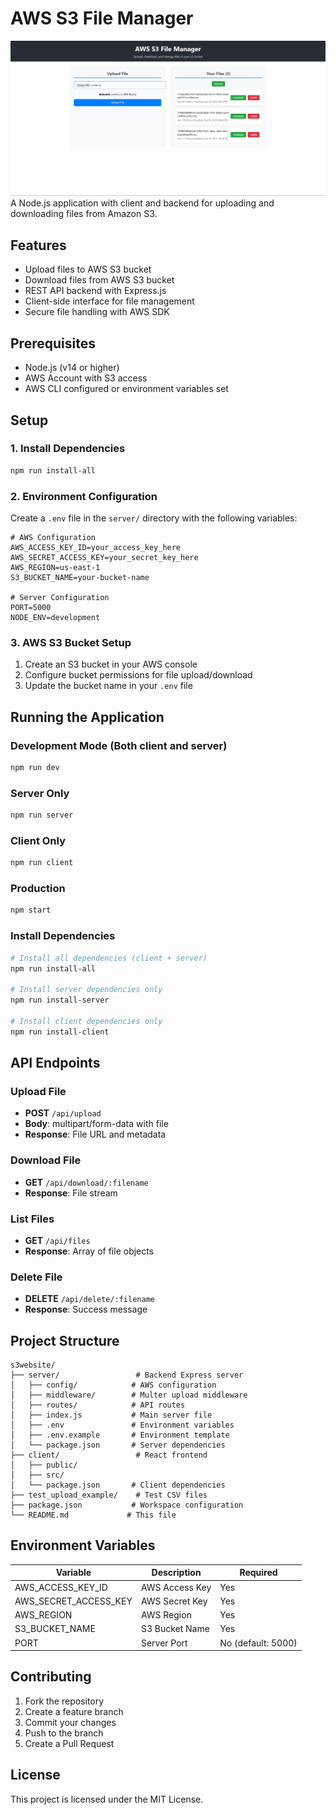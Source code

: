 # AWS S3 File Manager

![alt text](image.png)
A Node.js application with client and backend for uploading and downloading files from Amazon S3.

## Features

- Upload files to AWS S3 bucket
- Download files from AWS S3 bucket
- REST API backend with Express.js
- Client-side interface for file management
- Secure file handling with AWS SDK

## Prerequisites

- Node.js (v14 or higher)
- AWS Account with S3 access
- AWS CLI configured or environment variables set

## Setup

### 1. Install Dependencies

```bash
npm run install-all
```

### 2. Environment Configuration

Create a `.env` file in the `server/` directory with the following variables:

```env
# AWS Configuration
AWS_ACCESS_KEY_ID=your_access_key_here
AWS_SECRET_ACCESS_KEY=your_secret_key_here
AWS_REGION=us-east-1
S3_BUCKET_NAME=your-bucket-name

# Server Configuration
PORT=5000
NODE_ENV=development
```

### 3. AWS S3 Bucket Setup

1. Create an S3 bucket in your AWS console
2. Configure bucket permissions for file upload/download
3. Update the bucket name in your `.env` file

## Running the Application

### Development Mode (Both client and server)
```bash
npm run dev
```

### Server Only
```bash
npm run server
```

### Client Only
```bash
npm run client
```

### Production
```bash
npm start
```

### Install Dependencies
```bash
# Install all dependencies (client + server)
npm run install-all

# Install server dependencies only
npm run install-server

# Install client dependencies only
npm run install-client
```

## API Endpoints

### Upload File
- **POST** `/api/upload`
- **Body**: multipart/form-data with file
- **Response**: File URL and metadata

### Download File
- **GET** `/api/download/:filename`
- **Response**: File stream

### List Files
- **GET** `/api/files`
- **Response**: Array of file objects

### Delete File
- **DELETE** `/api/delete/:filename`
- **Response**: Success message

## Project Structure

```
s3website/
├── server/                 # Backend Express server
│   ├── config/            # AWS configuration
│   ├── middleware/        # Multer upload middleware
│   ├── routes/            # API routes
│   ├── index.js           # Main server file
│   ├── .env               # Environment variables
│   ├── .env.example       # Environment template
│   └── package.json       # Server dependencies
├── client/                 # React frontend
│   ├── public/
│   ├── src/
│   └── package.json       # Client dependencies
├── test_upload_example/    # Test CSV files
├── package.json           # Workspace configuration
└── README.md             # This file
```

## Environment Variables

| Variable | Description | Required |
|----------|-------------|----------|
| AWS_ACCESS_KEY_ID | AWS Access Key | Yes |
| AWS_SECRET_ACCESS_KEY | AWS Secret Key | Yes |
| AWS_REGION | AWS Region | Yes |
| S3_BUCKET_NAME | S3 Bucket Name | Yes |
| PORT | Server Port | No (default: 5000) |

## Contributing

1. Fork the repository
2. Create a feature branch
3. Commit your changes
4. Push to the branch
5. Create a Pull Request

## License

This project is licensed under the MIT License.